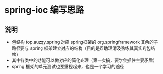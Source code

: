 # spring-ioc 编写思路

## 说明
- 包结构 top.auzqy.spring 对应 spring框架的 org.springframework
其余的子路径要与 spring 框架建立对应的结构（目的是帮助理清及熟练其真实的包结构）
- 其中各类中的功能可以做对应的简化处理（第一次搞，要学会抓住主要矛盾）
- spring 框架的单元测试也要重视起来，也是一个学习的途径